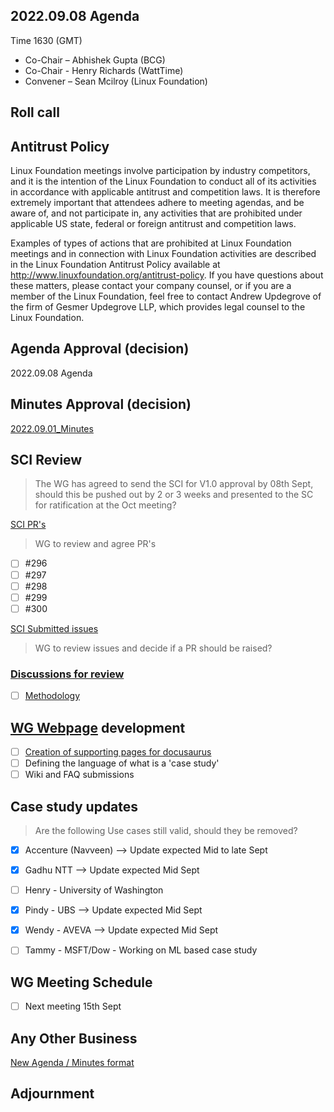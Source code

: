 ## 2022.09.08 Agenda

Time 1630 (GMT)

- Co-Chair – Abhishek Gupta (BCG)
- Co-Chair - Henry Richards (WattTime)
- Convener – Sean Mcilroy (Linux Foundation)

## Roll call

## Antitrust Policy
Linux Foundation meetings involve participation by industry competitors, and it is the intention of the Linux Foundation to conduct 
all of its activities in accordance with applicable antitrust and competition laws. 
It is therefore extremely important that attendees adhere to meeting agendas, and be aware of, and not participate in, any activities 
that are prohibited under applicable US state, federal or foreign antitrust and competition laws.

Examples of types of actions that are prohibited at Linux Foundation meetings and in connection with Linux Foundation activities are 
described in the Linux Foundation Antitrust Policy available at http://www.linuxfoundation.org/antitrust-policy. 
If you have questions about these matters, please contact your company counsel, or if you are a member of the Linux Foundation, 
feel free to contact Andrew Updegrove of the firm of Gesmer Updegrove LLP, which provides legal counsel to the Linux Foundation.
  
## Agenda Approval (decision) 

2022.09.08 Agenda

## Minutes Approval (decision) 

[2022.09.01_Minutes](https://github.com/Green-Software-Foundation/standards_wg/blob/main/Agenda_Minutes/2022.09.01.Minutes.md)

## SCI Review

> The WG has agreed to send the SCI for V1.0 approval by 08th Sept, should this be pushed out by 2 or 3 weeks and presented to the SC for ratification at the Oct meeting?

[SCI PR's](https://github.com/Green-Software-Foundation/software_carbon_intensity/pulls)

> WG to review and agree PR's

- [ ] #296
- [ ] #297
- [ ] #298
- [ ] #299
- [ ] #300

[SCI Submitted issues](https://github.com/Green-Software-Foundation/software_carbon_intensity/issues)

> WG to review issues and decide if a PR should be raised?

### [Discussions for review](https://github.com/Green-Software-Foundation/software_carbon_intensity/discussions)

- [ ] [Methodology](https://github.com/Green-Software-Foundation/software_carbon_intensity/discussions/301)

## [WG Webpage](https://standards.greensoftware.foundation) development

- [ ] [Creation of supporting pages for docusaurus](https://github.com/Green-Software-Foundation/software_carbon_intensity/issues/294)
- [ ] Defining the language of what is a 'case study'
- [ ] Wiki and FAQ submissions

## Case study updates

> Are the following Use cases still valid, should they be removed?

- [x] Accenture (Navveen) --> Update expected Mid to late Sept

- [x] Gadhu NTT --> Update expected Mid Sept

- [ ] Henry - University of Washington 

- [x] Pindy - UBS --> Update expected Mid Sept

- [x] Wendy - AVEVA --> Update expected Mid Sept

- [ ] Tammy - MSFT/Dow - Working on ML based case study

## WG Meeting Schedule

- [ ]  Next meeting 15th Sept

## Any Other Business

[New Agenda / Minutes format](https://github.com/Green-Software-Foundation/training/issues/55)

## Adjournment
